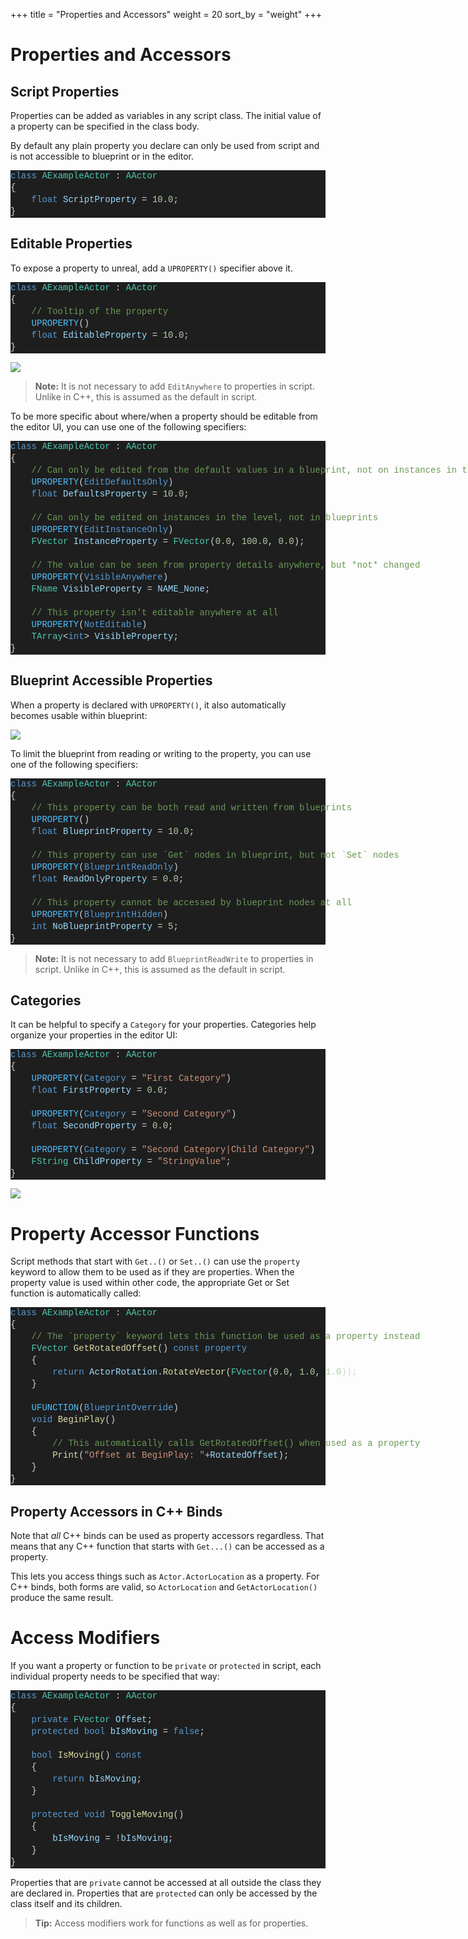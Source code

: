 +++
title = "Properties and Accessors"
weight = 20
sort_by = "weight"
+++

# Properties and Accessors
## Script Properties
Properties can be added as variables in any script class.
The initial value of a property can be specified in the class body.

By default any plain property you declare can only be used from script and is not accessible to blueprint or in the editor.

<div class="code_block" style="color: #d4d4d4;background-color: #1e1e1e;font-family: 'Terminus (TTF) for Windows', Consolas, 'Courier New', monospace;font-weight: normal;font-size: 14px;line-height: 19px;white-space: pre;"><div><span style="color: #569cd6;">class</span><span style="color: #d4d4d4;"> </span><span style="color: #4ec9b0;">AExampleActor</span><span style="color: #d4d4d4;"> : </span><span style="color: #4ec9b0;">AActor</span></div><div><span style="color: #d4d4d4;">{</span></div><div><span style="color: #d4d4d4;">&#160; &#160; </span><span style="color: #569cd6;">float</span><span style="color: #d4d4d4;"> </span><span style="color: #9cdcfe;">ScriptProperty</span><span style="color: #d4d4d4;"> = </span><span style="color: #b5cea8;">10.0</span><span style="color: #d4d4d4;">;</span></div><div><span style="color: #d4d4d4;">}</span></div></div>

## Editable Properties
To expose a property to unreal, add a `UPROPERTY()` specifier above it.

<div class="code_block" style="color: #d4d4d4;background-color: #1e1e1e;font-family: 'Terminus (TTF) for Windows', Consolas, 'Courier New', monospace;font-weight: normal;font-size: 14px;line-height: 19px;white-space: pre;"><div><span style="color: #569cd6;">class</span><span style="color: #d4d4d4;"> </span><span style="color: #4ec9b0;">AExampleActor</span><span style="color: #d4d4d4;"> : </span><span style="color: #4ec9b0;">AActor</span></div><div><span style="color: #d4d4d4;">{</span></div><div><span style="color: #d4d4d4;">&#160; &#160; </span><span style="color: #6a9955;">// Tooltip of the property</span></div><div><span style="color: #d4d4d4;">&#160; &#160; </span><span style="color: #4fc1ff;">UPROPERTY</span><span style="color: #d4d4d4;">()</span></div><div><span style="color: #d4d4d4;">&#160; &#160; </span><span style="color: #569cd6;">float</span><span style="color: #d4d4d4;"> </span><span style="color: #9cdcfe;">EditableProperty</span><span style="color: #d4d4d4;"> = </span><span style="color: #b5cea8;">10.0</span><span style="color: #d4d4d4;">;</span></div><div><span style="color: #d4d4d4;">}</span></div></div>

![](/img/editable-property.png)

> **Note:** It is not necessary to add `EditAnywhere` to properties in script. Unlike in C++, this is assumed as the default in script.

To be more specific about where/when a property should be editable from the editor UI, you can use one of the following specifiers:

<div class="code_block" style="color: #d4d4d4;background-color: #1e1e1e;font-family: 'Terminus (TTF) for Windows', Consolas, 'Courier New', monospace;font-weight: normal;font-size: 14px;line-height: 19px;white-space: pre;"><div><span style="color: #569cd6;">class</span><span style="color: #d4d4d4;"> </span><span style="color: #4ec9b0;">AExampleActor</span><span style="color: #d4d4d4;"> : </span><span style="color: #4ec9b0;">AActor</span></div><div><span style="color: #d4d4d4;">{</span></div><div><span style="color: #d4d4d4;">&#160; &#160; </span><span style="color: #6a9955;">// Can only be edited from the default values in a blueprint, not on instances in the level</span></div><div><span style="color: #d4d4d4;">&#160; &#160; </span><span style="color: #4fc1ff;">UPROPERTY</span><span style="color: #d4d4d4;">(</span><span style="color: #569cd6;">EditDefaultsOnly</span><span style="color: #d4d4d4;">)</span></div><div><span style="color: #d4d4d4;">&#160; &#160; </span><span style="color: #569cd6;">float</span><span style="color: #d4d4d4;"> </span><span style="color: #9cdcfe;">DefaultsProperty</span><span style="color: #d4d4d4;"> = </span><span style="color: #b5cea8;">10.0</span><span style="color: #d4d4d4;">;</span></div><br><div><span style="color: #d4d4d4;">&#160; &#160; </span><span style="color: #6a9955;">// Can only be edited on instances in the level, not in blueprints</span></div><div><span style="color: #d4d4d4;">&#160; &#160; </span><span style="color: #4fc1ff;">UPROPERTY</span><span style="color: #d4d4d4;">(</span><span style="color: #569cd6;">EditInstanceOnly</span><span style="color: #d4d4d4;">)</span></div><div><span style="color: #d4d4d4;">&#160; &#160; </span><span style="color: #4ec9b0;">FVector</span><span style="color: #d4d4d4;"> </span><span style="color: #9cdcfe;">InstanceProperty</span><span style="color: #d4d4d4;"> = </span><span style="color: #4ec9b0;">FVector</span><span style="color: #d4d4d4;">(</span><span style="color: #b5cea8;">0.0</span><span style="color: #d4d4d4;">, </span><span style="color: #b5cea8;">100.0</span><span style="color: #d4d4d4;">, </span><span style="color: #b5cea8;">0.0</span><span style="color: #d4d4d4;">);</span></div><br><div><span style="color: #d4d4d4;">&#160; &#160; </span><span style="color: #6a9955;">// The value can be seen from property details anywhere, but *not* changed</span></div><div><span style="color: #d4d4d4;">&#160; &#160; </span><span style="color: #4fc1ff;">UPROPERTY</span><span style="color: #d4d4d4;">(</span><span style="color: #569cd6;">VisibleAnywhere</span><span style="color: #d4d4d4;">)</span></div><div><span style="color: #d4d4d4;">&#160; &#160; </span><span style="color: #4ec9b0;">FName</span><span style="color: #d4d4d4;"> </span><span style="color: #9cdcfe;">VisibleProperty</span><span style="color: #d4d4d4;"> = </span><span style="color: #9cdcfe;">NAME_None</span><span style="color: #d4d4d4;">;</span></div><br><div><span style="color: #d4d4d4;">&#160; &#160; </span><span style="color: #6a9955;">// This property isn't editable anywhere at all</span></div><div><span style="color: #d4d4d4;">&#160; &#160; </span><span style="color: #4fc1ff;">UPROPERTY</span><span style="color: #d4d4d4;">(</span><span style="color: #569cd6;">NotEditable</span><span style="color: #d4d4d4;">)</span></div><div><span style="color: #d4d4d4;">&#160; &#160; </span><span style="color: #4ec9b0;">TArray</span><span style="color: #d4d4d4;">&lt;</span><span style="color: #569cd6;">int</span><span style="color: #d4d4d4;">&gt; </span><span style="color: #9cdcfe;">VisibleProperty</span><span style="color: #d4d4d4;">;</span></div><div><span style="color: #d4d4d4;">}</span></div></div>

## Blueprint Accessible Properties
When a property is declared with `UPROPERTY()`, it also automatically becomes usable within blueprint:

![](/img/bp-properties.png)

To limit the blueprint from reading or writing to the property, you can use one of the following specifiers:

<div class="code_block" style="color: #d4d4d4;background-color: #1e1e1e;font-family: 'Terminus (TTF) for Windows', Consolas, 'Courier New', monospace;font-weight: normal;font-size: 14px;line-height: 19px;white-space: pre;"><div><span style="color: #569cd6;">class</span><span style="color: #d4d4d4;"> </span><span style="color: #4ec9b0;">AExampleActor</span><span style="color: #d4d4d4;"> : </span><span style="color: #4ec9b0;">AActor</span></div><div><span style="color: #d4d4d4;">{</span></div><div><span style="color: #d4d4d4;">&#160; &#160; </span><span style="color: #6a9955;">// This property can be both read and written from blueprints</span></div><div><span style="color: #d4d4d4;">&#160; &#160; </span><span style="color: #4fc1ff;">UPROPERTY</span><span style="color: #d4d4d4;">()</span></div><div><span style="color: #d4d4d4;">&#160; &#160; </span><span style="color: #569cd6;">float</span><span style="color: #d4d4d4;"> </span><span style="color: #9cdcfe;">BlueprintProperty</span><span style="color: #d4d4d4;"> = </span><span style="color: #b5cea8;">10.0</span><span style="color: #d4d4d4;">;</span></div><br><div><span style="color: #d4d4d4;">&#160; &#160; </span><span style="color: #6a9955;">// This property can use `Get` nodes in blueprint, but not `Set` nodes</span></div><div><span style="color: #d4d4d4;">&#160; &#160; </span><span style="color: #4fc1ff;">UPROPERTY</span><span style="color: #d4d4d4;">(</span><span style="color: #569cd6;">BlueprintReadOnly</span><span style="color: #d4d4d4;">)</span></div><div><span style="color: #d4d4d4;">&#160; &#160; </span><span style="color: #569cd6;">float</span><span style="color: #d4d4d4;"> </span><span style="color: #9cdcfe;">ReadOnlyProperty</span><span style="color: #d4d4d4;"> = </span><span style="color: #b5cea8;">0.0</span><span style="color: #d4d4d4;">;</span></div><br><div><span style="color: #d4d4d4;">&#160; &#160; </span><span style="color: #6a9955;">// This property cannot be accessed by blueprint nodes at all</span></div><div><span style="color: #d4d4d4;">&#160; &#160; </span><span style="color: #4fc1ff;">UPROPERTY</span><span style="color: #d4d4d4;">(</span><span style="color: #569cd6;">BlueprintHidden</span><span style="color: #d4d4d4;">)</span></div><div><span style="color: #d4d4d4;">&#160; &#160; </span><span style="color: #569cd6;">int</span><span style="color: #d4d4d4;"> </span><span style="color: #9cdcfe;">NoBlueprintProperty</span><span style="color: #d4d4d4;"> = </span><span style="color: #b5cea8;">5</span><span style="color: #d4d4d4;">;</span></div><div><span style="color: #d4d4d4;">}</span></div></div>

> **Note:** It is not necessary to add `BlueprintReadWrite` to properties in script. Unlike in C++, this is assumed as the default in script.

## Categories
It can be helpful to specify a `Category` for your properties.
Categories help organize your properties in the editor UI:

<div class="code_block" style="color: #d4d4d4;background-color: #1e1e1e;font-family: 'Terminus (TTF) for Windows', Consolas, 'Courier New', monospace;font-weight: normal;font-size: 14px;line-height: 19px;white-space: pre;"><div><span style="color: #569cd6;">class</span><span style="color: #d4d4d4;"> </span><span style="color: #4ec9b0;">AExampleActor</span><span style="color: #d4d4d4;"> : </span><span style="color: #4ec9b0;">AActor</span></div><div><span style="color: #d4d4d4;">{</span></div><div><span style="color: #d4d4d4;">&#160; &#160; </span><span style="color: #4fc1ff;">UPROPERTY</span><span style="color: #d4d4d4;">(</span><span style="color: #569cd6;">Category</span><span style="color: #d4d4d4;"> = </span><span style="color: #ce9178;">"First Category"</span><span style="color: #d4d4d4;">)</span></div><div><span style="color: #d4d4d4;">&#160; &#160; </span><span style="color: #569cd6;">float</span><span style="color: #d4d4d4;"> </span><span style="color: #9cdcfe;">FirstProperty</span><span style="color: #d4d4d4;"> = </span><span style="color: #b5cea8;">0.0</span><span style="color: #d4d4d4;">;</span></div><br><div><span style="color: #d4d4d4;">&#160; &#160; </span><span style="color: #4fc1ff;">UPROPERTY</span><span style="color: #d4d4d4;">(</span><span style="color: #569cd6;">Category</span><span style="color: #d4d4d4;"> = </span><span style="color: #ce9178;">"Second Category"</span><span style="color: #d4d4d4;">)</span></div><div><span style="color: #d4d4d4;">&#160; &#160; </span><span style="color: #569cd6;">float</span><span style="color: #d4d4d4;"> </span><span style="color: #9cdcfe;">SecondProperty</span><span style="color: #d4d4d4;"> = </span><span style="color: #b5cea8;">0.0</span><span style="color: #d4d4d4;">;</span></div><br><div><span style="color: #d4d4d4;">&#160; &#160; </span><span style="color: #4fc1ff;">UPROPERTY</span><span style="color: #d4d4d4;">(</span><span style="color: #569cd6;">Category</span><span style="color: #d4d4d4;"> = </span><span style="color: #ce9178;">"Second Category|Child Category"</span><span style="color: #d4d4d4;">)</span></div><div><span style="color: #d4d4d4;">&#160; &#160; </span><span style="color: #4ec9b0;">FString</span><span style="color: #d4d4d4;"> </span><span style="color: #9cdcfe;">ChildProperty</span><span style="color: #d4d4d4;"> = </span><span style="color: #ce9178;">"StringValue"</span><span style="color: #d4d4d4;">;</span></div><div><span style="color: #d4d4d4;">}</span></div></div>

![](/img/property-categories.png)

# Property Accessor Functions
Script methods that start with `Get..()` or `Set..()` can use the `property` keyword to allow them to be used as if they are properties.
When the property value is used within other code, the appropriate Get or Set function is automatically called:

<div class="code_block" style="color: #d4d4d4;background-color: #1e1e1e;font-family: 'Terminus (TTF) for Windows', Consolas, 'Courier New', monospace;font-weight: normal;font-size: 14px;line-height: 19px;white-space: pre;"><div><span style="color: #569cd6;">class</span><span style="color: #d4d4d4;"> </span><span style="color: #4ec9b0;">AExampleActor</span><span style="color: #d4d4d4;"> : </span><span style="color: #4ec9b0;">AActor</span></div><div><span style="color: #d4d4d4;">{</span></div><div><span style="color: #d4d4d4;">&#160; &#160; </span><span style="color: #6a9955;">// The `property` keyword lets this function be used as a property instead</span></div><div><span style="color: #d4d4d4;">&#160; &#160; </span><span style="color: #4ec9b0;">FVector</span><span style="color: #d4d4d4;"> </span><span style="color: #dcdcaa;">GetRotatedOffset</span><span style="color: #d4d4d4;">() </span><span style="color: #569cd6;">const</span><span style="color: #d4d4d4;"> </span><span style="color: #569cd6;">property</span></div><div><span style="color: #d4d4d4;">&#160; &#160; {</span></div><div><span style="color: #d4d4d4;">&#160; &#160; &#160; &#160; </span><span style="color: #569cd6;">return</span><span style="color: #d4d4d4;"> </span><span style="color: #9cdcfe;">ActorRotation</span><span style="color: #d4d4d4;">.</span><span style="color: #dcdcaa;">RotateVector</span><span style="color: #d4d4d4;">(</span><span style="color: #4ec9b0;">FVector</span><span style="color: #d4d4d4;">(</span><span style="color: #b5cea8;">0.0</span><span style="color: #d4d4d4;">, </span><span style="color: #b5cea8;">1.0</span><span style="color: #d4d4d4;">, </span><span style="color: #b5cea8;">1.0</span><span style="color: #d4d4d4;">));</span></div><div><span style="color: #d4d4d4;">&#160; &#160; }</span></div><br><div><span style="color: #d4d4d4;">&#160; &#160; </span><span style="color: #4fc1ff;">UFUNCTION</span><span style="color: #d4d4d4;">(</span><span style="color: #569cd6;">BlueprintOverride</span><span style="color: #d4d4d4;">)</span></div><div><span style="color: #d4d4d4;">&#160; &#160; </span><span style="color: #569cd6;">void</span><span style="color: #d4d4d4;"> </span><span style="color: #dcdcaa;">BeginPlay</span><span style="color: #d4d4d4;">()</span></div><div><span style="color: #d4d4d4;">&#160; &#160; {</span></div><div><span style="color: #d4d4d4;">&#160; &#160; &#160; &#160; </span><span style="color: #6a9955;">// This automatically calls GetRotatedOffset() when used as a property</span></div><div><span style="color: #d4d4d4;">&#160; &#160; &#160; &#160; </span><span style="color: #dcdcaa;">Print</span><span style="color: #d4d4d4;">(</span><span style="color: #ce9178;">"Offset at BeginPlay: "</span><span style="color: #d4d4d4;">+</span><span style="color: #9cdcfe;">RotatedOffset</span><span style="color: #d4d4d4;">);</span></div><div><span style="color: #d4d4d4;">&#160; &#160; }</span></div><div><span style="color: #d4d4d4;">}</span></div></div>

## Property Accessors in C++ Binds
Note that _all_ C++ binds can be used as property accessors regardless.
That means that any C++ function that starts with `Get...()` can be accessed as a property.

This lets you access things such as `Actor.ActorLocation` as a property.
For C++ binds, both forms are valid, so `ActorLocation` and `GetActorLocation()` produce the same result.

# Access Modifiers
If you want a property or function to be `private` or `protected` in script, each individual property needs to be specified that way:

<div class="code_block" style="color: #d4d4d4;background-color: #1e1e1e;font-family: 'Terminus (TTF) for Windows', Consolas, 'Courier New', monospace;font-weight: normal;font-size: 14px;line-height: 19px;white-space: pre;"><div><span style="color: #569cd6;">class</span><span style="color: #d4d4d4;"> </span><span style="color: #4ec9b0;">AExampleActor</span><span style="color: #d4d4d4;"> : </span><span style="color: #4ec9b0;">AActor</span></div><div><span style="color: #d4d4d4;">{</span></div><div><span style="color: #d4d4d4;">&#160; &#160; </span><span style="color: #569cd6;">private</span><span style="color: #d4d4d4;"> </span><span style="color: #4ec9b0;">FVector</span><span style="color: #d4d4d4;"> </span><span style="color: #9cdcfe;">Offset</span><span style="color: #d4d4d4;">;</span></div><div><span style="color: #d4d4d4;">&#160; &#160; </span><span style="color: #569cd6;">protected</span><span style="color: #d4d4d4;"> </span><span style="color: #569cd6;">bool</span><span style="color: #d4d4d4;"> </span><span style="color: #9cdcfe;">bIsMoving</span><span style="color: #d4d4d4;"> = </span><span style="color: #569cd6;">false</span><span style="color: #d4d4d4;">;</span></div><br><div><span style="color: #d4d4d4;">&#160; &#160; </span><span style="color: #569cd6;">bool</span><span style="color: #d4d4d4;"> </span><span style="color: #dcdcaa;">IsMoving</span><span style="color: #d4d4d4;">() </span><span style="color: #569cd6;">const</span></div><div><span style="color: #d4d4d4;">&#160; &#160; {</span></div><div><span style="color: #d4d4d4;">&#160; &#160; &#160; &#160; </span><span style="color: #569cd6;">return</span><span style="color: #d4d4d4;"> </span><span style="color: #9cdcfe;">bIsMoving</span><span style="color: #d4d4d4;">;</span></div><div><span style="color: #d4d4d4;">&#160; &#160; }</span></div><br><div><span style="color: #d4d4d4;">&#160; &#160; </span><span style="color: #569cd6;">protected</span><span style="color: #d4d4d4;"> </span><span style="color: #569cd6;">void</span><span style="color: #d4d4d4;"> </span><span style="color: #dcdcaa;">ToggleMoving</span><span style="color: #d4d4d4;">()</span></div><div><span style="color: #d4d4d4;">&#160; &#160; {</span></div><div><span style="color: #d4d4d4;">&#160; &#160; &#160; &#160; </span><span style="color: #9cdcfe;">bIsMoving</span><span style="color: #d4d4d4;"> = !</span><span style="color: #9cdcfe;">bIsMoving</span><span style="color: #d4d4d4;">;</span></div><div><span style="color: #d4d4d4;">&#160; &#160; }</span></div><div><span style="color: #d4d4d4;">}</span></div></div>

Properties that are `private` cannot be accessed at all outside the class they are declared in.
Properties that are `protected` can only be accessed by the class itself and its children.

> **Tip:** Access modifiers work for functions as well as for properties.